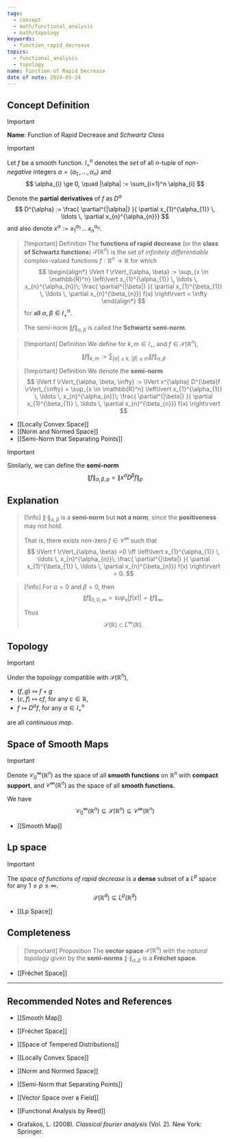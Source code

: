 ```yaml
---
tags:
  - concept
  - math/functional_analysis
  - math/topology
keywords:
  - function_rapid_decrease
topics:
  - functional_analysis
  - topology
name: Function of Rapid Decrease
date of note: 2024-05-24
---
```


## Concept Definition

>[!important]
>**Name**: Function of Rapid Decrease and *Schwartz Class*

>[!important] 
>Let $f$ be a smooth function. $I_{+}^n$ denotes the *set* of all $n$-tuple of *non-negative* integers $\alpha = (\alpha_{1} \,{,}\ldots{,}\, \alpha_{n} )$ and 
>$$
>\alpha_{i} \ge 0, \quad |\alpha| := \sum_{i=1}^n \alpha_{i}
>$$ 
>
>Denote the **partial derivatives** of $f$ as $D^{\alpha}$
>$$
>D^{\alpha} := \frac{ \partial^{|\alpha|} }{ \partial x_{1}^{\alpha_{1}} \, \ldots \, \partial x_{n}^{\alpha_{n}}} 
>$$
>and also denote $x^{\alpha} := x_{1}^{\alpha_{1}} \, \ldots \, x_{n}^{\alpha_{n}}.$

>[!important] Definition
>The **functions of rapid decrease** (or the **class of Schwartz functions**) $\mathscr{S}(\mathbb{R}^n)$ is the set of *infinitely differentiable* complex-valued functions $f: \mathbb{R}^n \to \mathbb{R}$ for which 
>$$
>\begin{align*}
>\lVert f \rVert_{\alpha, \beta} := \sup_{x \in \mathbb{R}^n} \left\lvert  x_{1}^{\alpha_{1}} \, \ldots \, x_{n}^{\alpha_{n}}\; \frac{ \partial^{|\beta|} }{ \partial x_{1}^{\beta_{1}} \, \ldots \, \partial x_{n}^{\beta_{n}}} f(x) \right\rvert  < \infty
\end{align*}
>$$
>for **all $\alpha, \beta \in I_{+}^n.$**
>
>The semi-norm $\lVert f \rVert_{\alpha, \beta}$  is called the **Schwartz semi-norm**.

>[!important] Definition
>We define for $k, m \in I_{+}$, and $f\in \mathscr{S}(\mathbb{R}^n)$, 
>$$
>\lVert f \rVert_{k, m} := \sum_{|\alpha| \le k,\; |\beta| \le m}  \lVert f \rVert_{\alpha, \beta} 
>$$



>[!important] Definition
>We denote the **semi-norm**
>$$
>\lVert f \rVert_{\alpha, \beta, \infty} := \lVert x^{\alpha} D^{\beta}f \rVert_{\infty} = \sup_{x \in \mathbb{R}^n} \left\lvert  x_{1}^{\alpha_{1}} \, \ldots \, x_{n}^{\alpha_{n}}\; \frac{ \partial^{|\beta|} }{ \partial x_{1}^{\beta_{1}} \, \ldots \, \partial x_{n}^{\beta_{n}}} f(x) \right\rvert   
>$$

- [[Locally Convex Space]]
- [[Norm and Normed Space]]
- [[Semi-Norm that Separating Points]]

>[!important] 
>Similarly, we can define the **semi-norm** 
>$$\lVert f \rVert_{\alpha, \beta, p} = \lVert x^\alpha D^{\beta} f \rVert_{p}$$


## Explanation


>[!info]
>$\lVert \cdot \rVert_{\alpha, \beta}$ is a **semi-norm** but **not a norm**, since the **positiveness**  may not hold. 
>
>That is,  there exists non-zero $f \in \mathcal{C}^{\infty}$ such that 
>$$
>\lVert f \rVert_{\alpha, \beta} =0 \iff \left\lvert  x_{1}^{\alpha_{1}} \, \ldots \, x_{n}^{\alpha_{n}}\; \frac{ \partial^{|\beta|} }{ \partial x_{1}^{\beta_{1}} \, \ldots \, \partial x_{n}^{\beta_{n}}} f(x) \right\rvert = 0.
>$$  
>

>[!info]
>For $\alpha = 0$ and $\beta = 0$, then $$\lVert f \rVert_{0,0, \infty} = \sup_{x} |f(x)| = \lVert f \rVert_{\infty}.$$
>
>Thus $$\mathscr{S}(\mathbb{R}) \subset L^{\infty}(\mathbb{R}).$$
>

## Topology

>[!important]
>Under the *topology* compatible with $\mathscr{S}(\mathbb{R}^n)$,
>- $(f, g) \mapsto f + g$
>- $(c, f) \mapsto c f$, for any $c\in \mathbb{R}$,
>- $f \mapsto D^{\alpha}f$, for any $\alpha\in I_{+}^{n}$
>
>are all *continuous map*. 
 



## Space of Smooth Maps

>[!important]
>Denote $\mathcal{C}_{0}^{\infty}(\mathbb{R}^n)$ as the space of all **smooth functions** on $\mathbb{R}^n$ with **compact support**, and $\mathcal{C}^{\infty}(\mathbb{R}^n)$ as the space of all **smooth functions.**
>
>We have
>$$
>\mathcal{C}_{0}^{\infty}(\mathbb{R}^n) \subseteq \mathscr{S}(\mathbb{R}^n) \subseteq \mathcal{C}^{\infty}(\mathbb{R}^n)
>$$

- [[Smooth Map]]


## Lp space

>[!important]
>The *space of functions of rapid decrease* is a **dense** subset of a $L^p$ space for any $1\le p \le \infty$.
>$$
>\mathscr{S}(\mathbb{R}^d) \subseteq L^{p}(\mathbb{R}^d)
>$$

- [[Lp Space]]


## Completeness

>[!important] Proposition
>The **vector space** $\mathscr{S}(\mathbb{R}^n)$ with the *natural  topology* given by  the **semi-norms** $\lVert \cdot \rVert_{\alpha, \beta}$ is a **Fréchet space**.

- [[Fréchet Space]]






-----------
##  Recommended Notes and References

- [[Smooth Map]]
- [[Fréchet Space]]

- [[Space of Tempered Distributions]]

- [[Locally Convex Space]]
- [[Norm and Normed Space]]
- [[Semi-Norm that Separating Points]]
- [[Vector Space over a Field]]



- [[Functional Analysis by Reed]]
- Grafakos, L. (2008). _Classical fourier analysis_ (Vol. 2). New York: Springer.